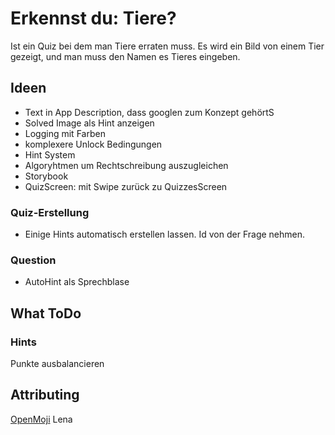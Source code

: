 # Erkennst du: Tiere?

Ist ein Quiz bei dem man Tiere erraten muss.
Es wird ein Bild von einem Tier gezeigt, und man muss den Namen es Tieres eingeben.

## Ideen

* Text in App Description, dass googlen zum Konzept gehörtS
* Solved Image als Hint anzeigen
* Logging mit Farben
* komplexere Unlock Bedingungen
* Hint System
* Algoryhtmen um Rechtschreibung auszugleichen
* Storybook
* QuizScreen: mit Swipe zurück zu QuizzesScreen

### Quiz-Erstellung

* Einige Hints automatisch erstellen lassen. Id von der Frage nehmen.

### Question

* AutoHint als Sprechblase

## What ToDo 

### Hints

Punkte ausbalancieren

## Attributing

 [OpenMoji](https://openmoji.org/faq/)
 Lena
